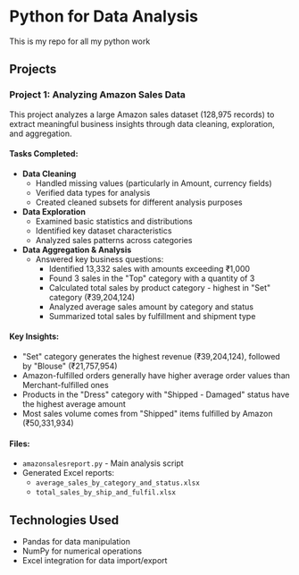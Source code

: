 # Python for Data Analysis

This is my repo for all my python work

## Projects

### Project 1: Analyzing Amazon Sales Data

This project analyzes a large Amazon sales dataset (128,975 records) to extract meaningful business insights through data cleaning, exploration, and aggregation.

#### Tasks Completed:
* **Data Cleaning**
  * Handled missing values (particularly in Amount, currency fields)
  * Verified data types for analysis
  * Created cleaned subsets for different analysis purposes
* **Data Exploration**
  * Examined basic statistics and distributions
  * Identified key dataset characteristics
  * Analyzed sales patterns across categories
* **Data Aggregation & Analysis**
  * Answered key business questions:
    * Identified 13,332 sales with amounts exceeding ₹1,000
    * Found 3 sales in the "Top" category with a quantity of 3
    * Calculated total sales by product category - highest in "Set" category (₹39,204,124)
    * Analyzed average sales amount by category and status
    * Summarized total sales by fulfillment and shipment type

#### Key Insights:
* "Set" category generates the highest revenue (₹39,204,124), followed by "Blouse" (₹21,757,954)
* Amazon-fulfilled orders generally have higher average order values than Merchant-fulfilled ones
* Products in the "Dress" category with "Shipped - Damaged" status have the highest average amount
* Most sales volume comes from "Shipped" items fulfilled by Amazon (₹50,331,934)

#### Files:
* `amazonsalesreport.py` - Main analysis script
* Generated Excel reports:
  * `average_sales_by_category_and_status.xlsx`
  * `total_sales_by_ship_and_fulfil.xlsx`



## Technologies Used
* Pandas for data manipulation
* NumPy for numerical operations
* Excel integration for data import/export
